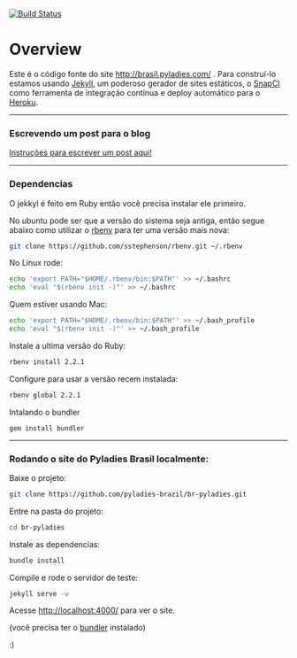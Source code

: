 [![Build Status](https://snap-ci.com/pyladies-brazil/br-pyladies/branch/master/build_image)](https://snap-ci.com/pyladies-brazil/br-pyladies/branch/master)

# Overview

Este é o código fonte do site http://brasil.pyladies.com/ . Para construí-lo
estamos usando [Jekyll](http://jekyllrb.com), um poderoso gerador de sites
estáticos, o [SnapCI](snap-ci.com) como ferramenta de integração contínua e
deploy automático para o [Heroku](https://www.heroku.com/).


______________

### Escrevendo um post para o blog

[Instruções para escrever um post aqui!](https://github.com/pyladies-brazil/br-pyladies/wiki/Escrevendo-um-post-para-o-blog-Pyladies-Brasil)

______________

### Dependencias

O jekkyl é feito em Ruby então você precisa instalar ele primeiro.

No ubuntu pode ser que a versão do sistema seja antiga, então segue abaixo
como utilizar o [rbenv](https://github.com/sstephenson/rbenv) para ter uma
versão mais nova:

```sh
git clone https://github.com/sstephenson/rbenv.git ~/.rbenv
```

No Linux rode:

```sh
echo 'export PATH="$HOME/.rbenv/bin:$PATH"' >> ~/.bashrc
echo 'eval "$(rbenv init -)"' >> ~/.bashrc
```

Quem estiver usando Mac:

```sh
echo 'export PATH="$HOME/.rbenv/bin:$PATH"' >> ~/.bash_profile
echo 'eval "$(rbenv init -)"' >> ~/.bash_profile
```

Instale a ultima versão do Ruby:

```sh
rbenv install 2.2.1
```

Configure para usar a versão recem instalada:

```sh
rbenv global 2.2.1
```

Intalando o bundler

```
gem install bundler
```


______________

### Rodando o site do Pyladies Brasil localmente:

Baixe o projeto:

```sh
git clone https://github.com/pyladies-brazil/br-pyladies.git
```

Entre na pasta do projeto:

```sh
cd br-pyladies
```

Instale as dependencias:

```sh
bundle install
```

Compile e rode o servidor de teste:

```sh
jekyll serve -w
```

Acesse [http://localhost:4000/](http://localhost:4000/) para ver o site.


(você precisa ter o [bundler](http://bundler.io/) instalado)


:)

